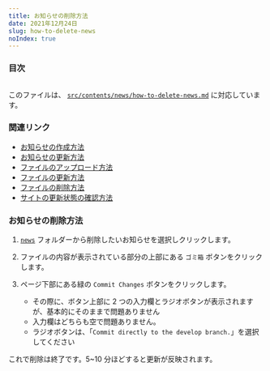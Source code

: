 ```yaml
---
title: お知らせの削除方法
date: 2021年12月24日
slug: how-to-delete-news
noIndex: true
---
```


### 目次

```toc

```

このファイルは、 [`src/contents/news/how-to-delete-news.md`](https://github.com/sshihci/sshihci.github.io/blob/develop/src/contents/news/how-to-delete-news.md) に対応しています。

### 関連リンク

- [お知らせの作成方法](../how-to-create-news)
- [お知らせの更新方法](../how-to-update-news)
- [ファイルのアップロード方法](../how-to-upload-file)
- [ファイルの更新方法](../how-to-update-file)
- [ファイルの削除方法](../how-to-delete-file)
- [サイトの更新状態の確認方法](../how-to-check-deploy)

### お知らせの削除方法

1. [`news`](https://github.com/sshihci/sshihci.github.io/tree/develop/src/contents/news) フォルダーから削除したいお知らせを選択しクリックします。
2. ファイルの内容が表示されている部分の上部にある `ゴミ箱` ボタンをクリックします。
3. ページ下部にある緑の `Commit Changes` ボタンをクリックします。

   - その際に、ボタン上部に 2 つの入力欄とラジオボタンが表示されますが、基本的にそのままで問題ありません
   - 入力欄はどちらも空で問題ありません。
   - ラジオボタンは、「`Commit directly to the develop branch.`」を選択してください

これで削除は終了です。5~10 分ほどすると更新が反映されます。
